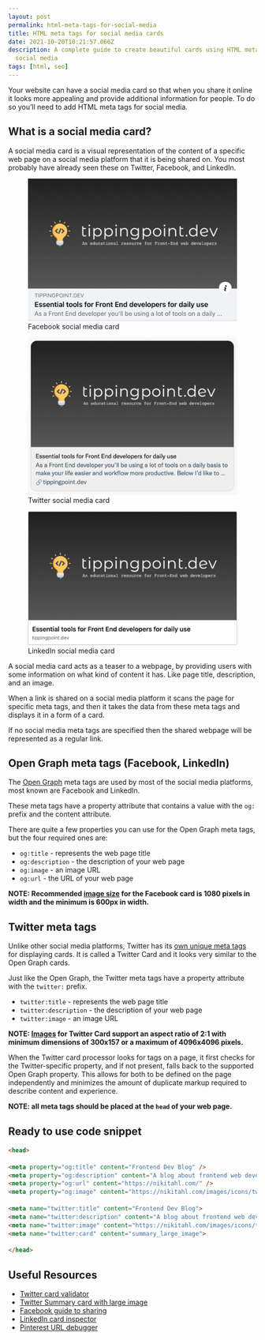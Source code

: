 ```yaml
---
layout: post
permalink: html-meta-tags-for-social-media
title: HTML meta tags for social media cards
date: 2021-10-20T10:21:57.066Z
description: A complete guide to create beautiful cards using HTML meta tags for
  social media
tags: [html, seo]
---
```

Your website can have a social media card so that when you share it online it looks more appealing and provide additional information for people. To do so you’ll need to add HTML meta tags for social media.

## What is a social media card?

A social media card is a visual representation of the content of a specific web page on a social media platform that it is being shared on. You most probably have already seen these on Twitter, Facebook, and LinkedIn.

<figure>
  <img class="shadow" src="/images/misc/facebook-card.png" alt="Facebook social media card" loading="lazy">
  <figcaption>Facebook social media card</figcaption>
</figure>

<figure>
  <img class="shadow" src="/images/misc/twitter-card.png" alt="Twitter social media card" loading="lazy">
  <figcaption>Twitter social media card</figcaption>
</figure>

<figure>
  <img class="shadow" src="/images/misc/linkedin-card.png" alt="LinkedIn social media card" loading="lazy">
  <figcaption>LinkedIn social media card</figcaption>
</figure>

A social media card acts as a teaser to a webpage, by providing users with some information on what kind of content it has. Like page title, description, and an image.

When a link is shared on a social media platform it scans the page for specific meta tags, and then it takes the data from these meta tags and displays it in a form of a card.

If no social media meta tags are specified then the shared webpage will be represented as a regular link.

## Open Graph meta tags (Facebook, LinkedIn)

The [Open Graph](https://ogp.me/) meta tags are used by most of the social media platforms, most known are Facebook and LinkedIn.

These meta tags have a property attribute that contains a value with the `og:` prefix and the content attribute.

There are quite a few properties you can use for the Open Graph meta tags, but the four required ones are:

* `og:title` - represents the web page title
* `og:description` - the description of your web page
* `og:image` - an image URL
* `og:url` - the URL of your web page

**NOTE: Recommended [image size](https://developers.facebook.com/docs/sharing/best-practices#images) for the Facebook card is 1080 pixels in width and the minimum is 600px in width.**

## Twitter meta tags

Unlike other social media platforms, Twitter has its [own unique meta tags](https://developer.twitter.com/en/docs/twitter-for-websites/cards/guides/getting-started) for displaying cards. It is called a Twitter Card and it looks very similar to the Open Graph cards.

Just like the Open Graph, the Twitter meta tags have a property attribute with the `twitter:` prefix.

* `twitter:title` - represents the web page title
* `twitter:description` - the description of your web page
* `twitter:image` - an image URL

**NOTE: [Images](https://developer.twitter.com/en/docs/twitter-for-websites/cards/overview/summary-card-with-large-image) for Twitter Card support an aspect ratio of 2:1 with minimum dimensions of 300x157 or a maximum of 4096x4096 pixels.**

When the Twitter card processor looks for tags on a page, it first checks for the Twitter-specific property, and if not present, falls back to the supported Open Graph property. This allows for both to be defined on the page independently and minimizes the amount of duplicate markup required to describe content and experience.

**NOTE: all meta tags should be placed at the `head` of your web page.**

## Ready to use code snippet

```html
<head>

<meta property="og:title" content="Frontend Dev Blog" />
<meta property="og:description" content="A blog about frontend web development - tips, tricks, use cases, how-tos, examples, stories." />
<meta property="og:url" content="https://nikitahl.com/" />
<meta property="og:image" content="https://nikitahl.com/images/icons/twitter-image.png" />

<meta name="twitter:title" content="Frontend Dev Blog">
<meta name="twitter:description" content="A blog about frontend web development - tips, tricks, use cases, how-tos, examples, stories.">
<meta name="twitter:image" content="https://nikitahl.com/images/icons/twitter-image.png">
<meta name="twitter:card" content="summary_large_image">

</head>
```

## Useful Resources

* [Twitter card validator](https://cards-dev.twitter.com/validator)
* [Twitter Summary card with large image](https://developer.twitter.com/en/docs/twitter-for-websites/cards/overview/summary-card-with-large-image)
* [Facebook guide to sharing](https://developers.facebook.com/docs/sharing/webmasters)
* [LinkedIn card inspector](https://www.linkedin.com/post-inspector/inspect/)
* [Pinterest URL debugger](https://developers.pinterest.com/tools/url-debugger/)